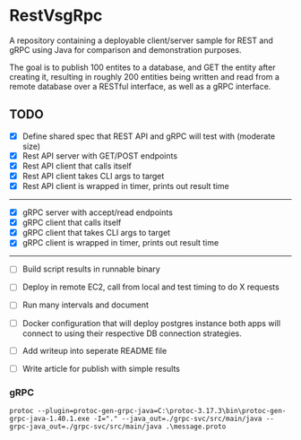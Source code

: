 # RestVsgRpc
A repository containing a deployable client/server sample for REST and gRPC using Java for comparison and demonstration purposes.

The goal is to publish 100 entites to a database, and GET the entity after
creating it, resulting in roughly 200 entities being written and read from a remote database over a RESTful interface, as well as a gRPC interface.

## TODO

- [X] Define shared spec that REST API and gRPC will test with (moderate size)
- [X] Rest API server with GET/POST endpoints
- [X] Rest API client that calls itself
- [X] Rest API client takes CLI args to target
- [X] Rest API client is wrapped in timer, prints out result time
---------------------------
- [X] gRPC server with accept/read endpoints
- [X] gRPC client that calls itself
- [X] gRPC client that takes CLI args to target
- [X] gRPC client is wrapped in timer, prints out result time
---------------------------
- [ ] Build script results in runnable binary
- [ ] Deploy in remote EC2, call from local and test timing to do X requests
- [ ] Run many intervals and document
- [ ] Docker configuration that will deploy postgres instance both apps will connect to using their respective DB connection strategies.

- [ ] Add writeup into seperate README file
- [ ] Write article for publish with simple results

### gRPC

    protoc --plugin=protoc-gen-grpc-java=C:\protoc-3.17.3\bin\protoc-gen-grpc-java-1.40.1.exe -I="." --java_out=./grpc-svc/src/main/java --grpc-java_out=./grpc-svc/src/main/java .\message.proto
